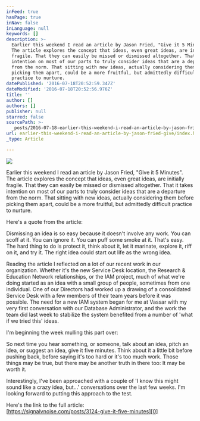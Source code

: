 ```yaml
---
inFeed: true
hasPage: true
inNav: false
inLanguage: null
keywords: []
description: >-
  Earlier this weekend I read an article by Jason Fried, "Give it 5 Minutes”.
  The article explores the concept that ideas, even great ideas, are initially
  fragile. That they can easily be missed or dismissed altogether. That it takes
  intention on most of our parts to truly consider ideas that are a departure
  from the norm. That sitting with new ideas, actually considering them before
  picking them apart, could be a more fruitful, but admittedly difficult
  practice to nurture.  
datePublished: '2016-07-18T20:52:59.347Z'
dateModified: '2016-07-18T20:52:56.976Z'
title: ''
author: []
authors: []
publisher: null
starred: false
sourcePath: >-
  _posts/2016-07-18-earlier-this-weekend-i-read-an-article-by-jason-fried-give.md
url: earlier-this-weekend-i-read-an-article-by-jason-fried-give/index.html
_type: Article

---
```

![](https://the-grid-user-content.s3-us-west-2.amazonaws.com/c580b52e-f404-44ae-9f1e-92abbc714fdf.jpg)

Earlier this weekend I read an article by Jason Fried, "Give it 5 Minutes". The article explores the concept that ideas, even great ideas, are initially fragile. That they can easily be missed or dismissed altogether. That it takes intention on most of our parts to truly consider ideas that are a departure from the norm. That sitting with new ideas, actually considering them before picking them apart, could be a more fruitful, but admittedly difficult practice to nurture. 

Here's a quote from the article:

Dismissing an idea is so easy because it doesn't involve any work. You can scoff at it. You can ignore it. You can puff some smoke at it. That's easy. The hard thing to do is protect it, think about it, let it marinate, explore it, riff on it, and try it. The right idea could start out life as the wrong idea.

Reading the article I reflected on a lot of our recent work in our organization. Whether it's the new Service Desk location, the Research & Education Network relationships, or the IAM project, much of what we're doing started as an idea with a small group of people, sometimes from one individual. One of our Directors had worked up a drawing of a consolidated Service Desk with a few members of their team years before it was possible. The need for a new IAM system began for me at Vassar with my very first conversation with our Database Administrator, and the work the team did last week to stabilize the system benefited from a number of 'what if we tried this' ideas.

I'm beginning the week mulling this part over:

So next time you hear something, or someone, talk about an idea, pitch an idea, or suggest an idea, give it five minutes. Think about it a little bit before pushing back, before saying it's too hard or it's too much work. Those things may be true, but there may be another truth in there too: It may be worth it.

Interestingly, I've been approached with a couple of 'I know this might sound like a crazy idea, but...' conversations over the last few weeks. I'm looking forward to putting this approach to the test.

Here's the link to the full article:  
[https://signalvnoise.com/posts/3124-give-it-five-minutes][0]

[0]: https://www.google.com/url?q=https%3A%2F%2Fsignalvnoise.com%2Fposts%2F3124-give-it-five-minutes&sa=D&sntz=1&usg=AFrqEzf8Kspk6Nk00D-NCOoG4qSC8nKjBQ